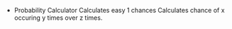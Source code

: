 * Probability Calculator
Calculates easy 1 chances
Calculates chance of x occuring y times over z times.